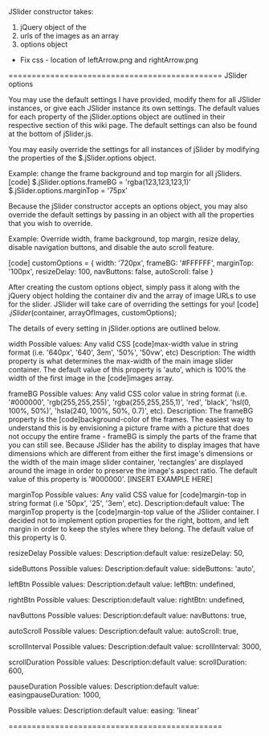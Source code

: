 JSlider constructor takes:
1. jQuery object of the <div class = "jSlider"></div>
2. urls of the images as an array
3. options object

* Fix css - location of leftArrow.png and rightArrow.png

==============================================
JSlider options

You may use the default settings I have provided, modify them for all JSlider instances, or give each JSlider instance its own settings. The default values for each property of the jSlider.options object are outlined in their respective section of this wiki page. The default settings can also be found at the bottom of jSlider.js.

You may easily override the settings for all instances of jSlider by modifying the properties of the $.jSlider.options object.

Example: change the frame background and top margin for all jSliders.
[code] $.jSlider.options.frameBG = 'rgba(123,123,123,1)'
		$.jSlider.options.marginTop = '75px'

Because the jSlider constructor accepts an options object, you may also override the default settings by passing in an object with all the properties that you wish to override.

Example: Override width, frame background, top margin, resize delay, disable navigation buttons, and disable the auto scroll feature.

[code] 
customOptions = {
	width: '720px',
	frameBG: '#FFFFFF',
	marginTop: '100px',
	resizeDelay: 100,
	navButtons: false,
	autoScroll: false
}

After creating the custom options object, simply pass it along with the jQuery object holding the container div and the array of image URLs to use for the slider. JSlider will take care of overriding the settings for you!
[code]
$.jSlider($container, arrayOfImages, customOptions);

The details of every setting in jSlider.options are outlined below.

width
Possible values: Any valid CSS [code]max-width value in string format (i.e. '640px', '640', 3em', '50%', '50vw', etc)
Description: The width property is what determines the max-width of the main image slider container. The default value of this property is 'auto', which is 100% the width of the first image in the [code]images array.

frameBG
Possible values: Any valid CSS color value in string format (i.e. '#000000', 'rgb(255,255,255)', 'rgba(255,255,255,1)', 'red', 'black', 'hsl(0, 100%, 50%)', 'hsla(240, 100%, 50%, 0.7)', etc).
Description: The frameBG property is the [code]background-color of the frames. The easiest way to understand this is by envisioning a picture frame with a picture that does not occupy the entire frame - frameBG is simply the parts of the frame that you can still see. Because JSlider has the ability to display images that have dimensions which are different from either the first image's dimensions or the width of the main image slider container, 'rectangles' are displayed around the image in order to preserve the image's aspect ratio. The default value of this property is '#000000'. [INSERT EXAMPLE HERE]

marginTop
Possible values: Any valid CSS value for [code]margin-top in string format (i.e '50px', '25', '3em', etc).
Description:default value: The marginTop property is the [code]margin-top value of the JSlider container. I decided not to implement option properties for the right, bottom, and left margin in order to keep the styles where they belong. The default value of this property is 0.

resizeDelay
Possible values:
Description:default value: resizeDelay: 	50,

sideButtons
Possible values:
Description:default value: sideButtons: 	'auto',

leftBtn
Possible values:
Description:default value: leftBtn: 		undefined,

rightBtn
Possible values:
Description:default value: rightBtn: 		undefined,

navButtons
Possible values:
Description:default value: navButtons: 	true,

autoScroll
Possible values:
Description:default value: autoScroll: 	true,

scrollInterval
Possible values:
Description:default value: scrollInterval: 3000,

scrollDuration
Possible values:
Description:default value: scrollDuration: 600,

pauseDuration
Possible values:
Description:default value: easingpauseDuration: 	1000,

Possible values:
Description:default value: easing: 		'linear'

==============================================